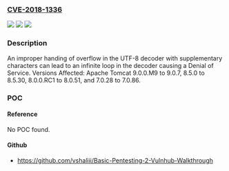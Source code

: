 ### [CVE-2018-1336](https://cve.mitre.org/cgi-bin/cvename.cgi?name=CVE-2018-1336)
![](https://img.shields.io/static/v1?label=Product&message=Apache%20Tomcat&color=blue)
![](https://img.shields.io/static/v1?label=Version&message=n%2Fa&color=blue)
![](https://img.shields.io/static/v1?label=Vulnerability&message=Denial%20of%20Service&color=brighgreen)

### Description

An improper handing of overflow in the UTF-8 decoder with supplementary characters can lead to an infinite loop in the decoder causing a Denial of Service. Versions Affected: Apache Tomcat 9.0.0.M9 to 9.0.7, 8.5.0 to 8.5.30, 8.0.0.RC1 to 8.0.51, and 7.0.28 to 7.0.86.

### POC

#### Reference
No POC found.

#### Github
- https://github.com/vshaliii/Basic-Pentesting-2-Vulnhub-Walkthrough

